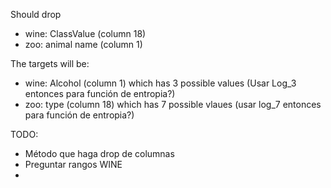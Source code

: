 Should drop
* wine: ClassValue (column 18)
* zoo: animal name (column 1)

The targets will be:
* wine: Alcohol (column 1) which has 3 possible values (Usar Log_3 entonces para función de entropia?)
* zoo: type (column 18) which has 7 possible vlaues (usar log_7 entonces para función de entropia?)

TODO:
* Método que haga drop de columnas
* Preguntar rangos WINE
* 